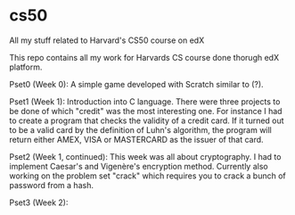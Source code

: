 # cs50
All my stuff related to Harvard's CS50 course on edX

This repo contains all my work for Harvards CS course done thorugh edX platform. 

Pset0 (Week 0): A simple game developed with Scratch similar to (?). 

Pset1 (Week 1): Introduction into C language. There were three projects to be done of which "credit" was the most interesting one. For instance I had to create a program that checks the validity of a credit card. If it turned out to be a valid card by the definition of Luhn's algorithm, the program will return either AMEX, VISA or MASTERCARD as the issuer of that card. 

Pset2 (Week 1, continued): This week was all about cryptography. I had to implement Caesar's and Vigenère's encryption method. Currently also working on the problem set "crack" which requires you to crack a bunch of password from a hash. 

Pset3 (Week 2): 
